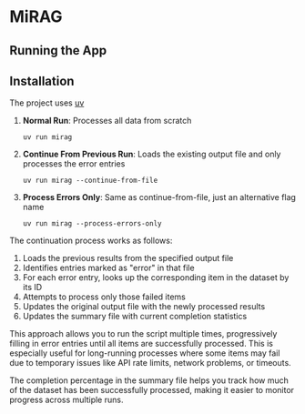 # MiRAG

## Running the App

## Installation

The project uses [uv](https://github.com/astral-sh/uv)

1. **Normal Run**: Processes all data from scratch
   ```
   uv run mirag
   ```

2. **Continue From Previous Run**: Loads the existing output file and only processes the error entries
   ```
   uv run mirag --continue-from-file
   ```

3. **Process Errors Only**: Same as continue-from-file, just an alternative flag name
   ```
   uv run mirag --process-errors-only
   ```

The continuation process works as follows:

1. Loads the previous results from the specified output file
2. Identifies entries marked as "error" in that file
3. For each error entry, looks up the corresponding item in the dataset by its ID
4. Attempts to process only those failed items
5. Updates the original output file with the newly processed results
6. Updates the summary file with current completion statistics

This approach allows you to run the script multiple times, progressively filling in error entries until all items are successfully processed. This is especially useful for long-running processes where some items may fail due to temporary issues like API rate limits, network problems, or timeouts.

The completion percentage in the summary file helps you track how much of the dataset has been successfully processed, making it easier to monitor progress across multiple runs.
